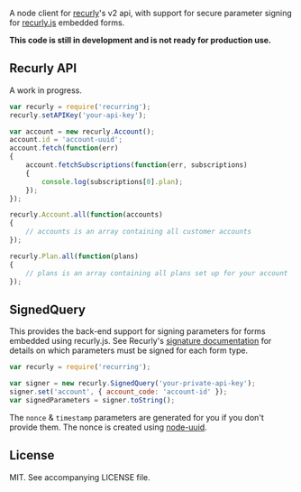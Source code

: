 A node client for [recurly](https://recurly.com)'s v2 api, with support for secure parameter signing for [recurly.js](https://docs.recurly.com/recurlyjs) embedded forms.

__This code is still in development and is not ready for production use.__ 

## Recurly API

A work in progress.

```javascript
var recurly = require('recurring');
recurly.setAPIKey('your-api-key');

var account = new recurly.Account();
account.id = 'account-uuid';
account.fetch(function(err)
{
    account.fetchSubscriptions(function(err, subscriptions)
    {
        console.log(subscriptions[0].plan);
    });
});

recurly.Account.all(function(accounts)
{
    // accounts is an array containing all customer accounts
});

recurly.Plan.all(function(plans)
{
    // plans is an array containing all plans set up for your account
});

```

## SignedQuery

This provides the back-end support for signing parameters for forms embedded using recurly.js. See Recurly's [signature documentation](https://docs.recurly.com/api/recurlyjs/signatures) for details on which parameters must be signed for each form type.

```javascript
var recurly = require('recurring');

var signer = new recurly.SignedQuery('your-private-api-key');
signer.set('account', { account_code: 'account-id' });
var signedParameters = signer.toString();
```

The `nonce` & `timestamp` parameters are generated for you if you don't provide them. The nonce is created using [node-uuid](https://github.com/broofa/node-uuid).

## License

MIT. See accompanying LICENSE file.
